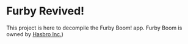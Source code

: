 # Furby Revived!
This project is here to decompile the Furby Boom! app.
Furby Boom is owned by [Hasbro Inc.]([https://corporate.hasbro.com/en-us))

